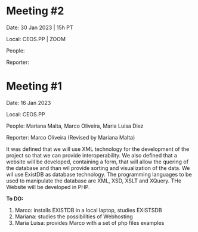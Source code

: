 # Meeting #2

Date: 30 Jan 2023 | 15h PT

Local: CEOS.PP | ZOOM

People:

Reporter:



# Meeting #1

Date: 16 Jan 2023

Local: CEOS.PP

People: Mariana Malta, Marco Oliveira, Maria Luisa Diez

Reporter: Marco Oliveira (Revised by Mariana Malta)

It was defined that we will use XML technology  for the development of the project so that we can provide interoperability.
We also defined that a website will be developed, containing a form, that will allow the quering of the database and than wil provide sorting and visualization of the data. We wil use ExistDB as database technology.
The programming languages to be used to manipulate the database are XML, XSD, XSLT and XQuery. THe Website will be developed in PHP.

**To DO:**
  1. Marco: installs EXISTDB in a local laptop, studies EXISTSDB
  2. Mariana: studies the possibilities of Webhosting
  3. Maria Luisa: provides Marco with a set of php files examples
